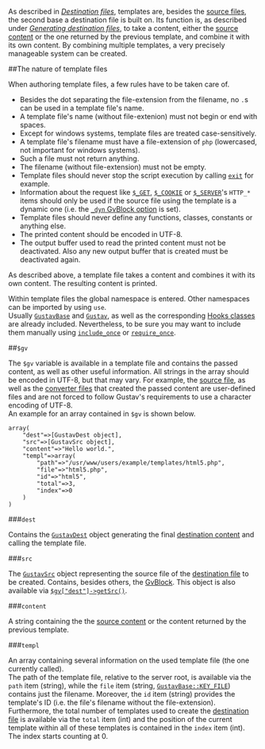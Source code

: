 As described in [*Destination files*](Destination-files), templates are, besides the [source files](Source-files), the second base a destination file is built on. Its function is, as described under [*Generating destination files*](Generating-destination-files#generating-the-destination-content), to take a content, either the [source content](Source-content) or the one returned by the previous template, and combine it with its own content. By combining multiple templates, a very precisely manageable system can be created.



##The nature of template files

When authoring template files, a few rules have to be taken care of.

+   Besides the dot separating the file-extension from the filename, no `.`s can be used in a template file's name.
+   A template file's name (without file-extenion) must not begin or end with spaces.
+   Except for windows systems, template files are treated case-sensitively.
+   A template file's filename must have a file-extension of `php` (lowercased, not important for windows systems).
+   Such a file must not return anything.
+   The filename (without file-extension) must not be empty.
+   Template files should never stop the script execution by calling [`exit`](http://php.net/manual/en/function.exit.php) for example.
+   Information about the request like [`$_GET`](http://php.net/manual/en/reserved.variables.get.php), [`$_COOKIE`](http://php.net/manual/en/reserved.variables.cookies.php) or [`$_SERVER`](http://php.net/manual/en/reserved.variables.server.php)'s `HTTP_*` items should only be used if the source file using the template is a dynamic one (i.e. the [`_dyn` GvBlock option](Gustav-core-options#_dyn) is set).
+   Template files should never define any functions, classes, constants or anything else.
+   The printed content should be encoded in UTF-8.
+   The output buffer used to read the printed content must not be deactivated. Also any new output buffer that is created must be deactivated again.

As described above, a template file takes a content and combines it with its own content. The resulting content is printed.

Within template files the global namespace is entered. Other namespaces can be imported by using `use`.  
Usually [`GustavBase`](API#gustavbase) and [`Gustav`](API#gustav), as well as the corresponding [Hooks classes](API#hooks-classes) are already included. Nevertheless, to be sure you may want to include them manually using [`include_once`](http://php.net/manual/en/function.include-once.php) or [`require_once`](http://php.net/manual/en/function.require-once.php).



##`$gv`

The `$gv` variable is available in a template file and contains the passed content, as well as other useful information. All strings in the array should be encoded in UTF-8, but that may vary. For example, the [source file](Source-file), as well as the [converter files](User-defined-converters) that created the passed content are user-defined files and are not forced to follow Gustav's requirements to use a character encoding of UTF-8.  
An example for an array contained in `$gv` is shown below.

    array(
        "dest"=>[GustavDest object],
        "src"=>[GustavSrc object],
        "content"=>"Hello world.",
        "templ"=>array(
            "path"=>"/usr/www/users/example/templates/html5.php",
            "file"=>"html5.php",
            "id"=>"html5",
            "total"=>3,
            "index"=>0
        )
    )

###`dest`

Contains the [`GustavDest`](API#gustavdest) object generating the final [destination content](Generating-destination-files#generating-the-destination-content) and calling the template file.

###`src`

The [`GustavSrc`](API#gustavsrc) object representing the source file of the [destination file](Destination-files) to be created. Contains, besides others, the [GvBlock](GvBlock). This object is also available via [`$gv["dest"]->getSrc()`](Public-API%3a-GustavDest#gustavsrc-getsrc).

###`content`

A string containing the the [source content](Source-content) or the content returned by the previous template.

###`templ`

An array containing several information on the used template file (the one currently called).  
The path of the template file, relative to the server root, is available via the `path` item (string), while the `file` item (string, [`GustavBase::KEY_FILE`](Public-API%3a-GustavBase#string-key_file)) contains just the filename. Moreover, the `id` item (string) provides the template's ID (i.e. the file's filename without the file-extension). Furthermore, the total number of templates used to create the [destination file](Destination-files) is available via the `total` item (int) and the position of the current template within all of these templates is contained in the `index` item (int). The index starts counting at 0.